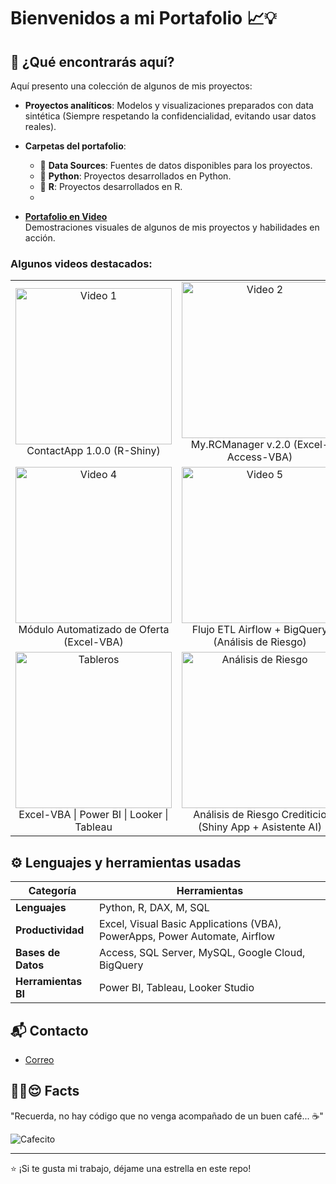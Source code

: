 # **Bienvenidos a mi Portafolio** 📈💡

## 🚀 ¿Qué encontrarás aquí?
Aquí presento una colección de algunos de mis proyectos:  
- **Proyectos analíticos**: Modelos y visualizaciones preparados con data sintética (Siempre respetando la confidencialidad, evitando usar datos reales). 
 
- **Carpetas del portafolio**:  
  - 📁 **Data Sources**: Fuentes de datos disponibles para los proyectos.  
  - 📁 **Python**: Proyectos desarrollados en Python.  
  - 📁 **R**: Proyectos desarrollados en R.
  - 
- **[Portafolio en Video](https://www.youtube.com/playlist?list=PLw0BQ_z2y2_vW_69NgGv2b7hfv8kKh6Ko)**  
  Demostraciones visuales de algunos de mis proyectos y habilidades en acción.  

### Algunos videos destacados:
<table>
  <tr>
    <td align="center">
      <a href="https://youtu.be/F6nQHX9olDo">
        <img src="https://img.youtube.com/vi/F6nQHX9olDo/0.jpg" alt="Video 1" width="250"/>
      </a>
      <br>ContactApp 1.0.0 (R-Shiny)
    </td>
    <td align="center">
      <a href="https://youtu.be/sBOK6WT38JU">
        <img src="https://img.youtube.com/vi/sBOK6WT38JU/0.jpg" alt="Video 2" width="250"/>
      </a>
      <br>My.RCManager v.2.0 (Excel-Access-VBA)
    </td>
    <td align="center">
      <a href="https://youtu.be/BLnl0NhVNxM">
        <img src="https://img.youtube.com/vi/BLnl0NhVNxM/0.jpg" alt="Video 3" width="250"/>
      </a>
      <br>Apetitoso Restaurant (Power Apps)
    </td>
  </tr>
  <tr>
    <td align="center">
      <a href="https://youtu.be/QmfAVkEeaIM">
        <img src="https://img.youtube.com/vi/QmfAVkEeaIM/0.jpg" alt="Video 4" width="250"/>
      </a>
      <br>Módulo Automatizado de Oferta (Excel-VBA)
    </td>
    <td align="center">
      <a href="https://youtu.be/-2JqTp_lcnU">
        <img src="https://img.youtube.com/vi/-2JqTp_lcnU/0.jpg" alt="Video 5" width="250"/>
      </a>
      <br>Flujo ETL Airflow + BigQuery (Análisis de Riesgo)
    </td>
    <td align="center">
      <a href="https://youtu.be/F13BJ3i9ilA">
        <img src="https://img.youtube.com/vi/F13BJ3i9ilA/0.jpg" alt="Video 6" width="250"/>
      </a>
      <br>C5Manager v.1.0 (Excel-Access-VBA)
    </td>
  </tr>
  <tr>
    <td align="center">
      <a href="https://youtu.be/M9p6LTcJkOs">
        <img src="https://img.youtube.com/vi/M9p6LTcJkOs/0.jpg" alt="Tableros" width="250"/>
      </a>
      <br> Excel-VBA | Power BI | Looker | Tableau
    </td>
    <td align="center">
      <a href="https://youtu.be/1c89jF3w34I">
        <img src="https://img.youtube.com/vi/1c89jF3w34I/0.jpg" alt="Análisis de Riesgo" width="250"/>
      </a>
      <br>Análisis de Riesgo Crediticio (Shiny App + Asistente AI)
    </td>
    <td align="center">
      <a href="https://youtu.be/Gw61TO7Aitk">
        <img src="https://img.youtube.com/vi/Gw61TO7Aitk/0.jpg" alt="Tablero Excel (COVID-19)" width="250"/>
      </a>
      <br>Tablero Excel (COVID-19)
    </td>
  </tr>
</table>

## ⚙️ Lenguajes y herramientas usadas
| Categoría                    | Herramientas                              |
|------------------------------|-------------------------------------------|
| **Lenguajes**                | Python, R, DAX, M, SQL                       |
| **Productividad**            | Excel, Visual Basic Applications (VBA), PowerApps, Power Automate, Airflow     |
| **Bases de Datos**           | Access, SQL Server, MySQL, Google Cloud, BigQuery |
| **Herramientas BI**          | Power BI, Tableau, Looker Studio          |

## 📬 Contacto
- [Correo](mailto:ing.jd.rojas@gmail.com)  

## ☝🏻😌 Facts
"Recuerda, no hay código que no venga acompañado de un buen café... ☕"

![Cafecito](https://media.giphy.com/media/lSVL6vdhdZVPW/giphy.gif)  

---

⭐️ ¡Si te gusta mi trabajo, déjame una estrella en este repo!
